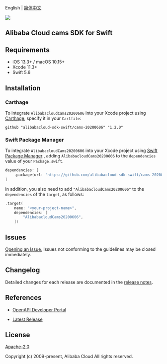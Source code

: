 English | [简体中文](README-CN.md)

![](https://aliyunsdk-pages.alicdn.com/icons/AlibabaCloud.svg)

## Alibaba Cloud cams SDK for Swift

## Requirements

- iOS 13.3+ / macOS 10.15+
- Xcode 11.3+
- Swift 5.6

## Installation

### Carthage

To integrate `AlibabacloudCams20200606` into your Xcode project using [Carthage](https://github.com/Carthage/Carthage), specify it in your `Cartfile`:

```ogdl
github "alibabacloud-sdk-swift/cams-20200606" "1.2.0"
```

### Swift Package Manager

To integrate `AlibabacloudCams20200606` into your Xcode project using [Swift Package Manager](https://swift.org/package-manager/) , adding `AlibabacloudCams20200606` to the `dependencies` value of your `Package.swift`.

```swift
dependencies: [
    .package(url: "https://github.com/alibabacloud-sdk-swift/cams-20200606.git", from: "1.2.0")
]
```

In addition, you also need to add `"AlibabacloudCams20200606"` to the `dependencies` of the `target`, as follows:

```swift
.target(
    name: "<your-project-name>",
    dependencies: [
        "AlibabacloudCams20200606",
    ])
```

## Issues

[Opening an Issue](https://github.com/alibabacloud-sdk-swift/cams-20200606/issues/new), Issues not conforming to the guidelines may be closed immediately.

## Changelog

Detailed changes for each release are documented in the [release notes](./ChangeLog.txt).

## References

* [OpenAPI Developer Portal](https://next.api.alibabacloud.com/home)
- [Latest Release](https://github.com/alibabacloud-sdk-swift/cams-20200606)

## License

[Apache-2.0](http://www.apache.org/licenses/LICENSE-2.0)

Copyright (c) 2009-present, Alibaba Cloud All rights reserved.
